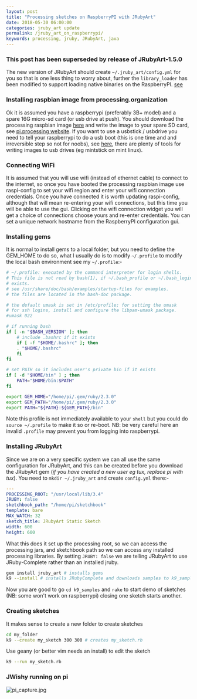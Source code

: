```yaml
---
layout: post
title: "Processing sketches on RaspberryPI with JRubyArt"
date: 2018-05-30 06:00:00
categories: jruby_art update
permalink: /jruby_art_on_raspberrypi/
keywords: processing, jruby, JRubyArt, java
---
```


### This post has been superseded by release of JRubyArt-1.5.0 ###

The new version of JRubyArt should create `~/.jruby_art/config.yml` for you so that is one less thing to worry about, further the `library_loader` has been modified to support loading native binaries on the RaspberryPI. [see][see]


### Installing raspbian image from processing.organization

Ok it is assumed you have a raspberrypi (preferably 3B+ model) and a spare 16G micro-sd card (or usb drive at push). You should download the processing raspbian image [here][image] and write the image to your spare SD card, see [pi.processing website][website]. If you want to use a usbstick / usbdrive you need to tell your raspberrypi to do a usb boot (this is one time and and irreversible step so not for noobs), see [here][usbstick], there are plenty of tools for writing images to usb drives (eg mintstick on mint linux).

### Connecting WiFi

It is assumed that you will use wifi (instead of ethernet cable) to connect to the internet, so once you have booted the processing raspbian image use raspi-config to set your wifi region and enter your wifi connection credentials. Once you have connected it is worth updating raspi-config, although that will mean re-entering your wifi connections, but this time you will be able to use the gui. Clicking on the wifi connection widget you will get a choice of connections choose yours and re-enter credentials. You can set a unique network hostname from the RaspberryPI configuration gui.

### Installing gems

It is normal to install gems to a local folder, but you need to define the GEM_HOME to do so, what I usually do is to modify `~/.profile` to modify the local bash environment see my `~/.profile`:-

```bash
# ~/.profile: executed by the command interpreter for login shells.
# This file is not read by bash(1), if ~/.bash_profile or ~/.bash_login
# exists.
# see /usr/share/doc/bash/examples/startup-files for examples.
# the files are located in the bash-doc package.

# the default umask is set in /etc/profile; for setting the umask
# for ssh logins, install and configure the libpam-umask package.
#umask 022

# if running bash
if [ -n "$BASH_VERSION" ]; then
    # include .bashrc if it exists
    if [ -f "$HOME/.bashrc" ]; then
	. "$HOME/.bashrc"
    fi
fi

# set PATH so it includes user's private bin if it exists
if [ -d "$HOME/bin" ] ; then
    PATH="$HOME/bin:$PATH"
fi

export GEM_HOME="/home/pi/.gem/ruby/2.3.0"
export GEM_PATH="/home/pi/.gem/ruby/2.3.0"
export PATH="${PATH}:${GEM_PATH}/bin"
```

Note this profile is not immediately available to your `shell` but you could do `source ~/.profile` to make it so or re-boot.
NB: be very careful here an invalid `.profile` may prevent you from logging into raspberrypi.

### Installing JRubyArt

Since we are on a very specific system we can all use the same configuration for JRubyArt, and this can be created before you download the JRubyArt gem (_if you have created a new user eg tux, replace pi with tux_). You need to `mkdir ~/.jruby_art` and create `config.yml` there:-

```yaml
---
PROCESSING_ROOT: "/usr/local/lib/3.4"
JRUBY: false
sketchbook_path: "/home/pi/sketchbook"
template: bare
MAX_WATCH: 32
sketch_title: JRubyArt Static Sketch
width: 600
height: 600
```
What this does it set up the processing root, so we can access the processing jars, and sketchbook path so we can access any installed processing libraries. By setting `JRUBY: false` we are telling JRubyArt to use JRuby-Complete rather than an installed jruby.

```bash
gem install jruby_art # installs gems
k9 --install # installs JRubyComplete and downloads samples to k9_samples
```
Now you are good to go `cd k9_samples` and `rake` to start demo of sketches (NB: some won't work on raspberrypi) closing one sketch starts another.

### Creating sketches

It makes sense to create a new folder to create sketches

```bash
cd my_folder
k9 --create my_sketch 300 300 # creates my_sketch.rb
```
Use geany (or better vim needs an install) to edit the sketch
```bash
k9 --run my_sketch.rb
```

### JWishy running on pi

![pi_capture.jpg]({{site.github.url}}/assets/pi_capture.jpg)

[see]:http://ruby-processing.github.io/JRubyArt/raspberrypi_started/
[usbstick]:https://www.raspberrypi.org/documentation/hardware/raspberrypi/bootmodes/msd.md

[website]:https://pi.processing.org/get-started/

[image]:https://github.com/processing/processing/releases/download/processing-0264-3.3.7/3.4-linux-raspbian.zip
